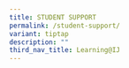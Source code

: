 ```yaml
---
title: STUDENT SUPPORT
permalink: /student-support/
variant: tiptap
description: ""
third_nav_title: Learning@IJ
---
```

